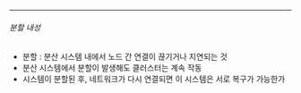 --- 
###### 분할 내성
- 분할 : 분산 시스템 내에서 노드 간 연결이 끊기거나 지연되는 것
- 분산 시스템에서 분할이 발생해도 클러스터는 계속 작동
- 시스템이 분할된 후, 네트워크가 다시 연결되면 이 시스템은 서로 복구가 가능한가